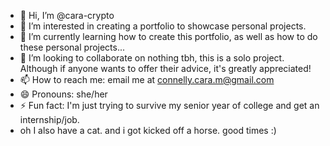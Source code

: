 - 👋 Hi, I’m @cara-crypto
- 👀 I’m interested in creating a portfolio to showcase personal projects.
- 🌱 I’m currently learning how to create this portfolio, as well as how to do these personal projects...
- 💞️ I’m looking to collaborate on nothing tbh, this is a solo project. Although if anyone wants to offer their advice, it's greatly appreciated!
- 📫 How to reach me: email me at connelly.cara.m@gmail.com
- 😄 Pronouns: she/her
- ⚡ Fun fact: I'm just trying to survive my senior year of college and get an internship/job.
- oh I also have a cat. and i got kicked off a horse. good times :)

<!---
cara-crypto/cara-crypto is a ✨ special ✨ repository because its `README.md` (this file) appears on your GitHub profile.
You can click the Preview link to take a look at your changes.
--->
